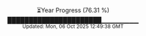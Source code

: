 <p align="center">
⏳Year Progress (76.31 %) <br>
██████████████████████▁▁▁▁▁▁▁▁ <br>
<sub>Updated: Mon, 06 Oct 2025 12:49:38 GMT</sub>
</p>

